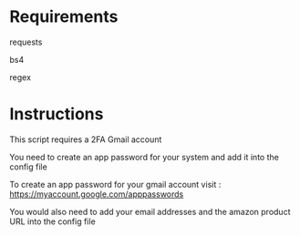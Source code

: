 # Requirements

requests

bs4

regex

# Instructions

This script requires a 2FA Gmail account

You need to create an app password for your system and add it into the config file

To create an app password for your gmail account visit : https://myaccount.google.com/apppasswords

You would also need to add your email addresses and the amazon product URL into the config file

